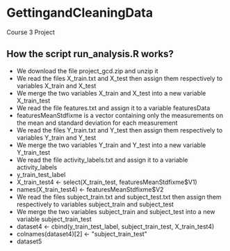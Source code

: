 # GettingandCleaningData
Course 3 Project


## How the script run_analysis.R works?
- We download the file project_gcd.zip and unzip it
- We read the files X_train.txt and X_test then assign them respectively to variables X_train and X_test
- We merge the two variables X_train and X_test into a new variable X_train_test
- We read the file features.txt and assign it to a variable featuresData
- featuresMeanStdfixme is a vector containing only the measurements on the mean and standard deviation for each measurement
- We read the files Y_train.txt and Y_test then assign them respectively to variables Y_train and Y_test
- We merge the two variables Y_train and Y_test into a new variable Y_train_test 
- We read the file activity_labels.txt and assign it to a variable activity_labels
- y_train_test_label
- X_train_test4 <- select(X_train_test, featuresMeanStdfixme$V1)
- names(X_train_test4) <- featuresMeanStdfixme$V2
- We read the files subject_train.txt and subject_test.txt then assign them respectively to variables subject_train and subject_test
- We merge the two variables subject_train and subject_test into a new variable subject_train_test
- dataset4 <- cbind(y_train_test_label, subject_train_test, X_train_test4)
- colnames(dataset4)[2] <- "subject_train_test"
- dataset5
